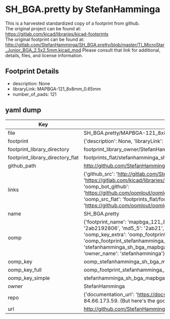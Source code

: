 # SH_BGA.pretty by StefanHamminga  
This is a harvested standardized copy of a footprint from github.  
The original project can be found at:  
https://gitlab.com/kicad/libraries/kicad-footprints  
The original footprint can be found at:
http://gitlab.com/StefanHamminga/SH_BGA.pretty/blob/master/TI_MicroStar_Junior_BGA_2.5x2.5mm.kicad_mod
Please consult that link for additional, details, files, and license information.  
## Footprint Details
* description: None  
* libraryLink: MAPBGA-121_8x8mm_0.65mm  
* number_of_pads: 121  
## yaml dump  
| Key | Value |  
| --- | --- |  
| file | SH_BGA.pretty/MAPBGA-121_8x8mm_0.65mm.kicad_mod |  
| footprint | {'description': None, 'libraryLink': 'MAPBGA-121_8x8mm_0.65mm', 'number_of_pads': 121} |  
| footprint_library_directory | footprint_library_owner/StefanHamminga_SH_BGA.pretty |  
| footprint_library_directory_flat | footprints_flat/stefanhamminga_sh_bga_mapbga_121_8x8mm_0_65mm/working |  
| github_path | http://github.com/StefanHamminga/SH_BGA.pretty/blob/master/MAPBGA-121_8x8mm_0.65mm.kicad_mod |  
| links | {'github_src': 'http://gitlab.com/StefanHamminga/SH_BGA.pretty/blob/master/TI_MicroStar_Junior_BGA_2.5x2.5mm.kicad_mod', 'github_src_repo': 'https://gitlab.com/kicad/libraries/kicad-footprints', 'oomp_bot': 'footprints/stefanhamminga_sh_bga_mapbga_121_8x8mm_0_65mm/working', 'oomp_bot_github': 'https://github.com/oomlout/oomlout_oomp_footprint_bot/tree/main/footprints/stefanhamminga_sh_bga_mapbga_121_8x8mm_0_65mm/working', 'oomp_src_flat': 'footprints_flat/footprints_flat/stefanhamminga_sh_bga_mapbga_121_8x8mm_0_65mm/working', 'oomp_src_flat_github': 'https://github.com/oomlout/oomlout_oomp_footprint_src/tree/main/footprints_flat/stefanhamminga_sh_bga_mapbga_121_8x8mm_0_65mm/working'} |  
| name | SH_BGA.pretty |  
| oomp | {'footprint_name': 'mapbga_121_8x8mm_0_65mm', 'library_name': 'sh_bga', 'md5': '2ab2192806fd4f0e75bd71752a6963a2', 'md5_10': '2ab2192806', 'md5_5': '2ab21', 'md5_6': '2ab219', 'oomp_key': 'oomp_stefanhamminga_sh_bga_mapbga_121_8x8mm_0_65mm', 'oomp_key_extra': 'oomp_footprint_stefanhamminga_sh_bga_mapbga_121_8x8mm_0_65mm', 'oomp_key_full': 'oomp_footprint_stefanhamminga_sh_bga_mapbga_121_8x8mm_0_65mm_2ab219', 'oomp_key_simple': 'stefanhamminga_sh_bga_mapbga_121_8x8mm_0_65mm', 'original_filename': 'SH_BGA.pretty/MAPBGA-121_8x8mm_0.65mm.kicad_mod', 'owner_name': 'stefanhamminga'} |  
| oomp_key | oomp_stefanhamminga_sh_bga_mapbga_121_8x8mm_0_65mm |  
| oomp_key_full | oomp_footprint_stefanhamminga_sh_bga_mapbga_121_8x8mm_0_65mm |  
| oomp_key_simple | stefanhamminga_sh_bga_mapbga_121_8x8mm_0_65mm |  
| owner | StefanHamminga |  
| repo | {'documentation_url': 'https://docs.github.com/rest/overview/resources-in-the-rest-api#rate-limiting', 'message': "API rate limit exceeded for 84.66.173.59. (But here's the good news: Authenticated requests get a higher rate limit. Check out the documentation for more details.)"} |  
| url | http://github.com/StefanHamminga/SH_BGA.pretty |  

